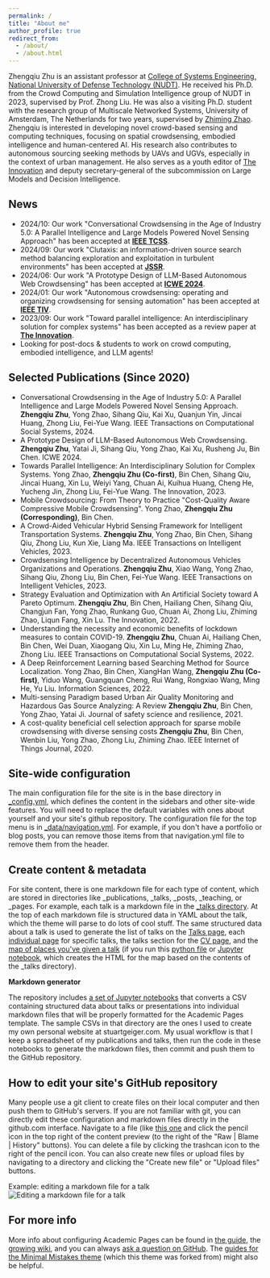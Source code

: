 ```yaml
---
permalink: /
title: "About me"
author_profile: true
redirect_from: 
  - /about/
  - /about.html
---
```


Zhengqiu Zhu is an assistant professor at [College of Systems Engineering, National University of Defense Technology (NUDT)](https://www.nudt.edu.cn/). He received his Ph.D. from the Crowd Computing and Simulation Intelligence group of NUDT in 2023, supervised by Prof. Zhong Liu. He was also a visiting Ph.D. student with the research group of Multiscale Networked Systems, University of Amsterdam, The Netherlands for two years, supervised by [Zhiming Zhao](https://staff.fnwi.uva.nl/z.zhao/). Zhengqiu is interested in developing novel crowd-based sensing and computing techniques, focusing on spatial crowdsensing, embodied intelligence and human-centered AI. His research also contributes to autonomous sourcing seeking methods by UAVs and UGVs, especially in the context of urban management. He also serves as a youth editor of [The Innovation](https://www.the-innovation.org/) and deputy secretary-general of the subcommission on Large Models and Decision Intelligence. 

News
------
* 2024/10: Our work "Conversational Crowdsensing in the Age of Industry 5.0: A Parallel Intelligence and Large Models Powered Novel Sensing Approach" has been accepted at [**IEEE TCSS**](https://ieeexplore.ieee.org/abstract/document/10717431).
* 2024/09: Our work "Clutaxis: an information-driven source search method balancing exploration and exploitation in turbulent environments" has been accepted at [**JSSR**](https://www.sciencedirect.com/science/article/pii/S2666449624000653).
* 2024/06: Our work "A Prototype Design of LLM-Based Autonomous Web Crowdsensing" has been accepted at [**ICWE 2024**](https://link.springer.com/chapter/10.1007/978-3-031-62362-2_34).
* 2024/01: Our work "Autonomous crowdsensing: operating and organizing crowdsensing for sensing automation" has been accepted at [**IEEE TIV**](https://ieeexplore.ieee.org/abstract/document/10410218).
* 2023/09: Our work "Toward parallel intelligence: An interdisciplinary solution for complex systems" has been accepted as a review paper at [**The Innovation**](https://www.cell.com/the-innovation/fulltext/S2666-6758(23)00149-2).
* Looking for post-docs & students to work on crowd computing, embodied intelligence, and LLM agents!

Selected Publications (Since 2020)
------
* Conversational Crowdsensing in the Age of Industry 5.0: A Parallel Intelligence and Large Models Powered Novel Sensing Approach.
  **Zhengqiu Zhu**, Yong Zhao, Sihang Qiu, Kai Xu, Quanjun Yin, Jincai Huang, Zhong Liu, Fei-Yue Wang.
  IEEE Transactions on Computational Social Systems, 2024.
* A Prototype Design of LLM-Based Autonomous Web Crowdsensing.
  **Zhengqiu Zhu**, Yatai Ji, Sihang Qiu, Yong Zhao, Kai Xu, Rusheng Ju, Bin Chen.
  ICWE 2024.
* Towards Parallel Intelligence: An Interdisciplinary Solution for Complex Systems.
  Yong Zhao, **Zhengqiu Zhu (Co-first)**, Bin Chen, Sihang Qiu, Jincai Huang, Xin Lu, Weiyi Yang, Chuan Ai, Kuihua Huang, Cheng He, Yucheng Jin, Zhong Liu, Fei-Yue Wang.
  The Innovation, 2023.
* Mobile Crowdsourcing: From Theory to Practice "Cost-Quality Aware Compressive Mobile Crowdsensing".
  Yong Zhao, **Zhengqiu Zhu (Corresponding)**, Bin Chen.
* A Crowd-Aided Vehicular Hybrid Sensing Framework for Intelligent Transportation Systems.
  **Zhengqiu Zhu**, Yong Zhao, Bin Chen, Sihang Qiu, Zhong Liu, Kun Xie, Liang Ma.
  IEEE Transactions on Intelligent Vehicles, 2023.
* Crowdsensing Intelligence by Decentralized Autonomous Vehicles Organizations and Operations.
  **Zhengqiu Zhu**, Xiao Wang, Yong Zhao, Sihang Qiu, Zhong Liu, Bin Chen, Fei-Yue Wang.
  IEEE Transactions on Intelligent Vehicles, 2023.
* Strategy Evaluation and Optimization with An Artificial Society toward A Pareto Optimum.
  **Zhengqiu Zhu**, Bin Chen, Hailiang Chen, Sihang Qiu, Changjun Fan, Yong Zhao, Runkang Guo, Chuan Ai, Zhong Liu, Zhiming Zhao, Liqun Fang, Xin Lu.
  The Innovation, 2022.
* Understanding the necessity and economic benefits of lockdown measures to contain COVID-19.
  **Zhengqiu Zhu**, Chuan Ai, Hailiang Chen, Bin Chen, Wei Duan, Xiaogang Qiu, Xin Lu, Ming He, Zhiming Zhao, Zhong Liu.
  IEEE Transactions on Computational Social Systems, 2022.
* A Deep Reinforcement Learning based Searching Method for Source Localization.
  Yong Zhao, Bin Chen, XiangHan Wang, **Zhengqiu Zhu (Co-first)**, Yiduo Wang, Guangquan Cheng, Rui Wang, Rongxiao Wang, Ming He, Yu Liu.
  Information Sciences, 2022.
* Multi-sensing Paradigm based Urban Air Quality Monitoring and Hazardous Gas Source Analyzing: A Review
  **Zhengqiu Zhu**, Bin Chen, Yong Zhao, Yatai Ji.
  Journal of safety science and resilience, 2021.
* A cost-quality beneficial cell selection approach for sparse mobile crowdsensing with diverse sensing costs
  **Zhengqiu Zhu**, Bin Chen, Wenbin Liu, Yong Zhao, Zhong Liu, Zhiming Zhao.
  IEEE Internet of Things Journal, 2020.

Site-wide configuration
------
The main configuration file for the site is in the base directory in [_config.yml](https://github.com/academicpages/academicpages.github.io/blob/master/_config.yml), which defines the content in the sidebars and other site-wide features. You will need to replace the default variables with ones about yourself and your site's github repository. The configuration file for the top menu is in [_data/navigation.yml](https://github.com/academicpages/academicpages.github.io/blob/master/_data/navigation.yml). For example, if you don't have a portfolio or blog posts, you can remove those items from that navigation.yml file to remove them from the header. 

Create content & metadata
------
For site content, there is one markdown file for each type of content, which are stored in directories like _publications, _talks, _posts, _teaching, or _pages. For example, each talk is a markdown file in the [_talks directory](https://github.com/academicpages/academicpages.github.io/tree/master/_talks). At the top of each markdown file is structured data in YAML about the talk, which the theme will parse to do lots of cool stuff. The same structured data about a talk is used to generate the list of talks on the [Talks page](https://academicpages.github.io/talks), each [individual page](https://academicpages.github.io/talks/2012-03-01-talk-1) for specific talks, the talks section for the [CV page](https://academicpages.github.io/cv), and the [map of places you've given a talk](https://academicpages.github.io/talkmap.html) (if you run this [python file](https://github.com/academicpages/academicpages.github.io/blob/master/talkmap.py) or [Jupyter notebook](https://github.com/academicpages/academicpages.github.io/blob/master/talkmap.ipynb), which creates the HTML for the map based on the contents of the _talks directory).

**Markdown generator**

The repository includes [a set of Jupyter notebooks](https://github.com/academicpages/academicpages.github.io/tree/master/markdown_generator
) that converts a CSV containing structured data about talks or presentations into individual markdown files that will be properly formatted for the Academic Pages template. The sample CSVs in that directory are the ones I used to create my own personal website at stuartgeiger.com. My usual workflow is that I keep a spreadsheet of my publications and talks, then run the code in these notebooks to generate the markdown files, then commit and push them to the GitHub repository.

How to edit your site's GitHub repository
------
Many people use a git client to create files on their local computer and then push them to GitHub's servers. If you are not familiar with git, you can directly edit these configuration and markdown files directly in the github.com interface. Navigate to a file (like [this one](https://github.com/academicpages/academicpages.github.io/blob/master/_talks/2012-03-01-talk-1.md) and click the pencil icon in the top right of the content preview (to the right of the "Raw | Blame | History" buttons). You can delete a file by clicking the trashcan icon to the right of the pencil icon. You can also create new files or upload files by navigating to a directory and clicking the "Create new file" or "Upload files" buttons. 

Example: editing a markdown file for a talk
![Editing a markdown file for a talk](/images/editing-talk.png)

For more info
------
More info about configuring Academic Pages can be found in [the guide](https://academicpages.github.io/markdown/), the [growing wiki](https://github.com/academicpages/academicpages.github.io/wiki), and you can always [ask a question on GitHub](https://github.com/academicpages/academicpages.github.io/discussions). The [guides for the Minimal Mistakes theme](https://mmistakes.github.io/minimal-mistakes/docs/configuration/) (which this theme was forked from) might also be helpful.
